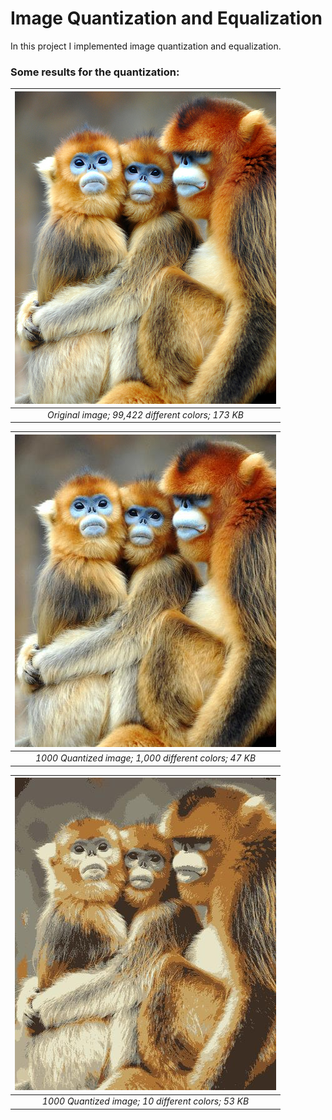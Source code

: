 # **Image Quantization and Equalization** #
In this project I implemented image quantization and equalization.

### Some results for the quantization: ###
| ![original monkey](pics/monkey.jpg) |
|:--:|
| *Original image;  99,422 different colors; 173 KB* |


| ![1000quantized monkey](pics/monkey1000.jpg) |
|:--:|
| *1000 Quantized image;  1,000 different colors; 47 KB* |


| ![10quantized monkey](pics/monkey10.jpg) |
|:--:|
| *1000 Quantized image;  10 different colors; 53 KB* |